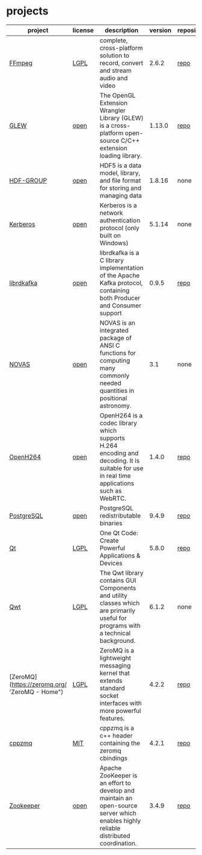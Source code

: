 # projects

|project|license|description|version|repository|patch/diff|
|-------|-------|-----------|-------|----------|----------|
|[FFmpeg](https://www.ffmpeg.org/ 'FFmpeg website')|[LGPL](https://www.ffmpeg.org/legal.html 'Lesser GPL v2.1')|complete, cross-platform solution to record, convert and stream audio and video|2.6.2|[repo](https://github.com/distributepro/FFmpeg 'forked FFmpeg repo on github')|[diff](https://github.com/distributepro/FFmpeg/compare/FFmpeg:n2.6.2...xp2.6.2 'patch/diff')|
|[GLEW](http://glew.sourceforge.net/ 'The OpenGL Extension Wrangler Library')|[open](http://glew.sourceforge.net/credits.html 'Modified BSD, Mesa 3-D (MIT), and Khronos (MIT)')|The OpenGL Extension Wrangler Library (GLEW) is a cross-platform open-source C/C++ extension loading library.|1.13.0|[repo](https://github.com/nigels-com/glew 'GLEW repo on github')|none|
|[HDF-GROUP](http://www.hdfgroup.org 'The HDF Group')|[open](https://www.hdfgroup.org/ftp/HDF5/current/src/unpacked/COPYING 'HDF5 License')|HDF5 is a data model, library, and file format for storing and managing data|1.8.16|none|[diff](https://github.com/distributePro/ovsrpro/blob/master/patches/hdf5.patch 'patch/diff')|
|[Kerberos](http://web.mit.edu/kerberos/ 'Kerberos')|[open](http://web.mit.edu/kerberos/krb5-1.14/doc/mitK5license.html 'MIT Kerberos License information')|Kerberos is a network authentication protocol (only built on Windows)|5.1.14|none|none|
|[librdkafka](https://github.com/edenhill/librdkafka 'librdkafka on github')|[open](https://github.com/edenhill/librdkafka/blob/master/LICENSE '2-clause BSD license')|librdkafka is a C library implementation of the Apache Kafka protocol, containing both Producer and Consumer support|0.9.5|[repo](https://github.com/distributePro/librdkafka 'distributePro fork of librdkafka repo on github')|[diff](https://github.com/distributePro/librdkafka/compare/edenhill:v0.9.5...xp-v0.9.5 'patch/diff') [win-diff](https://github.com/distributePro/ovsrpro/blob/master/patches/librdkafka-windows.patch 'patch/diff (Windows only)')|
|[NOVAS](http://aa.usno.navy.mil/software/novas/novas_info.php 'NOVAS')|[open](http://aa.usno.navy.mil/software/novas/novas_c/README.txt '(See Section IV. Using NOVAS in Your Applications)')|NOVAS is an integrated package of ANSI C functions for computing many commonly needed quantities in positional astronomy.|3.1|none|[diff](https://github.com/distributePro/ovsrpro/blob/master/patches/novas.patch 'patch/diff')|
|[OpenH264](http://www.openh264.org/ 'OpenH264 website')|[open](http://http://www.openh264.org/LICENSE.txt 'Two-Clause BSD')|OpenH264 is a codec library which supports H.264 encoding and decoding. It is suitable for use in real time applications such as WebRTC.|1.4.0|[repo](https://github.com/distributepro/openh264 'forked openh264 repo on github')|[diff](https://github.com/distributepro/openh264/compare/cisco:v1.4.0...xp-v1.4.0 'patch/diff')|
|[PostgreSQL](http://www.postgresql.org/ 'PostgreSQL')|[open](http://www.postgresql.org/about/licence 'PostgreSQL license')|PostgreSQL redistributable binaries|9.4.9|[repo](https://github.com/postgres/postgres 'Mirror of the official PostgreSQL GIT repository on github')|none|
|[Qt](http://qt.io/ 'Qt - Home')|[LGPL](http://www.qt.io/qt-licensing-terms/ 'LGPL')|One Qt Code: Create Powerful Applications & Devices|5.8.0|[repo](http://code.qt.io/cgit/qt/qt5.git 'Qt5 main repo')|[diff](https://github.com/distributePro/ovsrpro/blob/master/patches/qt5.patch 'patch/diff')|
|[Qwt](http://http://qwt.sourceforge.net/ 'Qwt - Qt Widgets for Technical Applications')|[LGPL](http://qwt.sourceforge.net/qwtlicense.html 'LGPL with exceptions')|The Qwt library contains GUI Components and utility classes which are primarily useful for programs with a technical background.|6.1.2|none|[diff](https://github.com/distributePro/ovsrpro/blob/master/patches/qwtconfig.pri.patch 'patch/diff')|
|[ZeroMQ](https://zeromq.org/ 'ZeroMQ - Home")|[LGPL](https://github.com/zeromq/libzmq/blob/master/README.md/ 'LGPL v3')|ZeroMQ is a lightweight messaging kernel that extends standard socket interfaces with more powerful features.|4.2.2|[repo](https://github.com/zeromq/libzmq.git)|none|
|[cppzmq](https://github.com/zeromq/cppzmq/tree/v4.2.1 'cppzmq')|[MIT](https://github.com/zeromq/cppzmq/blob/v4.2.1/LICENSE 'MIT')|cppzmq is a c++ header containing the zeromq cbindings|4.2.1|[repo](https://github.com/zeromq/cppzmq/blob/v4.2.1)|none|
|[Zookeeper](https://zookeeper.apache.org/ 'Zookeeper - Home')|[open](http://www.apache.org/licenses/ 'Apache V2.0')|Apache ZooKeeper is an effort to develop and maintain an open-source server which enables highly reliable distributed coordination.|3.4.9|[repo](https://github.com/apache/zookeeper.git 'Zookeeper main repo')|[diff](https://github.com/distributePro/ovsrpro/blob/master/patches/zookeeper-windows.patch 'patch/diff (Windows only)')|
